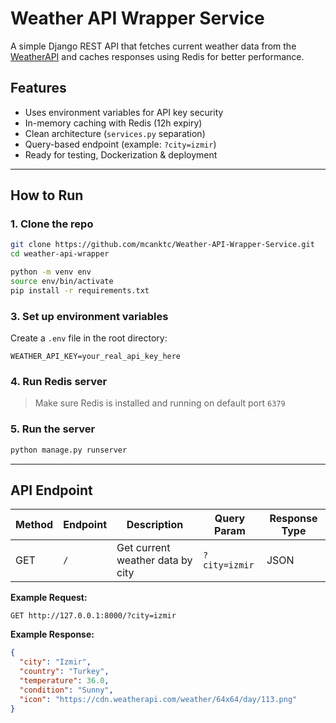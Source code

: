 # Weather API Wrapper Service

A simple Django REST API that fetches current weather data from the [WeatherAPI](https://www.weatherapi.com/) and caches responses using Redis for better performance. 

## Features

- Uses environment variables for API key security
- In-memory caching with Redis (12h expiry)
- Clean architecture (`services.py` separation)
- Query-based endpoint (example: `?city=izmir`)
- Ready for testing, Dockerization & deployment

---

## How to Run

### 1. Clone the repo

```bash
git clone https://github.com/mcanktc/Weather-API-Wrapper-Service.git
cd weather-api-wrapper
````


```bash
python -m venv env
source env/bin/activate  
pip install -r requirements.txt
```

### 3. Set up environment variables

Create a `.env` file in the root directory:

```env
WEATHER_API_KEY=your_real_api_key_here
```

### 4. Run Redis server

> Make sure Redis is installed and running on default port `6379`

### 5. Run the server

```bash
python manage.py runserver
```

---

## API Endpoint

| Method | Endpoint | Description                      | Query Param   | Response Type |
| ------ | -------- | -------------------------------- | ------------- | ------------- |
| GET    | `/`      | Get current weather data by city | `?city=izmir` | JSON          |

**Example Request:**

```
GET http://127.0.0.1:8000/?city=izmir
```

**Example Response:**

```json
{
  "city": "Izmir",
  "country": "Turkey",
  "temperature": 36.0,
  "condition": "Sunny",
  "icon": "https://cdn.weatherapi.com/weather/64x64/day/113.png"
}
```


